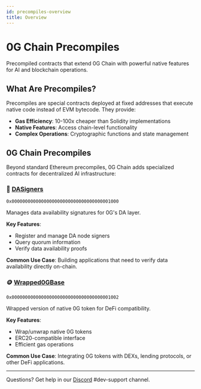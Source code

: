 ```yaml
---
id: precompiles-overview
title: Overview
---
```


# 0G Chain Precompiles

Precompiled contracts that extend 0G Chain with powerful native features for AI and blockchain operations.

## What Are Precompiles?

Precompiles are special contracts deployed at fixed addresses that execute native code instead of EVM bytecode. They provide:
- **Gas Efficiency**: 10-100x cheaper than Solidity implementations
- **Native Features**: Access chain-level functionality
- **Complex Operations**: Cryptographic functions and state management

## 0G Chain Precompiles

Beyond standard Ethereum precompiles, 0G Chain adds specialized contracts for decentralized AI infrastructure:

### 🔐 [DASigners](./precompiles-dasigners)
`0x0000000000000000000000000000000000001000`

Manages data availability signatures for 0G's DA layer.

**Key Features**:
- Register and manage DA node signers
- Query quorum information
- Verify data availability proofs

**Common Use Case**: Building applications that need to verify data availability directly on-chain.


<!-- ### 💰 Staking (`0x0000000000000000000000000000000000001001`)
Native staking operations for validators and delegators.

**Key Features**:
- Delegate tokens to validators
- Query staking rewards
- Manage validator operations

**Common Use Case**: Building staking interfaces or automated delegation strategies.

[Full Staking Documentation](./staking) -->

### 🪙 [Wrapped0GBase](./precompiles-wrappedogbase)
`0x0000000000000000000000000000000000001002`

Wrapped version of native 0G token for DeFi compatibility.

**Key Features**:
- Wrap/unwrap native 0G tokens
- ERC20-compatible interface
- Efficient gas operations

**Common Use Case**: Integrating 0G tokens with DEXs, lending protocols, or other DeFi applications.

---

Questions? Get help in our [Discord](https://discord.gg/0glabs) #dev-support channel.